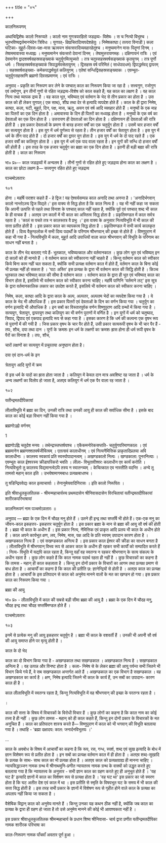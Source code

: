 +++
title = "०५"

+++

कालनिरूपणम् 

अथाचिद्विशेषः कालो निरूप्यते । कालो नाम गुणत्रयरहितो जडद्रव्य- विशेषः । स च नित्यो विभुश्च । भूतभविष्यद्वर्तमानभेदेन त्रिविधः । युगपत्- क्षिप्रचिरादिव्यपदेशहेतुः । निमेषकाष्ठा ( तत्परा विनाडी ) कला घटिका- मुहूर्त-दिवस-पक्ष-मास ऋत्वयन संवत्सरादिव्यवहारहेतुश्च । मनुष्यमानेन मासः पितॄणां दिनम् । तेषाममावास्या मध्याह्नः । मनुष्यमानेन संवत्सरो देवानां दिनम् । तेषामुत्तरायणमहः । दक्षिणायनं रात्रिः । एवं देवमानेन द्वादशवर्षसहस्रसङ्ख्याकं चतुर्युगमित्युच्यते । तत्र चतुस्सहस्रवर्षसङ्ख्याकं कृतयुगम् । तत्र पूर्णो धर्मः । त्रिसहस्रवर्षसङ्ख्याकं त्रिपाद्धर्मवत्त्रेतायुगम् । द्विसहस्र वर्ष परिमितं ( सार्धपादधमं) द्विपाद्धर्मवद् द्वापरम् । सहस्रवर्षसङ्ख्या- कमेकपाद्धर्मयुतं कलियुगम् । एतेषां सन्धिद्विसहस्रसङ्ख्याकः । एवम्भूत- चतुर्युगसहस्राणि ब्रह्मणो दिवसप्रमाणम् । एवं रात्रिः । 

अनुवाद - प्रकृति का निरूपण कर लेने के पश्चात् काल का निरूपण किया जा रहा है । सत्त्वगुण, रजोगुण एवं तमोगुण, इन तीनों गुणों से रहित जड़द्रव्य-विशेष को काल कहते हैं; यह काल का लक्षण है । वह काल नित्य तथा व्यापक द्रव्य है । वह काल भूत, भविष्यत् एवं वर्तमान के भेद से तीन प्रकार का होता है । उस काल को ही लेकर युगपत् ( एक साथ), शीघ्र तथा देर से इत्यादि व्यपदेश होते हैं । काल के ही द्वारा निमेष, काष्ठा, कला, घटी, मुहूर्त, दिन, पक्ष, मास, ऋतु, अयन एवं वर्ष आदि व्यवहार होते हैं । मनुष्यों के एक माह का पितरों का एक दिन होता है । अमावास्या के दिन ही पितरों का मध्याह्न होता है । मनुष्यों के एक वर्ष का देवताओं का एक दिन होता है । उत्तरायण ही देवताओं का दिन होता है । दक्षिणायन ही देवताओं की रात्रि होती है । इस प्रकार देवताओं के प्रमाण से बारह हजार वर्षों का एक चतुर्युग होता है । उसमें चार हजार वर्षों का सत्ययुग होता है । इस युग में धर्म पूर्णरूप से रहता है। तीन हजार वर्षों का त्रेतायुग होता है । इस युग में धर्म के तीन पाद होते हैं । दो हजार वर्षों का द्वापर युग होता है । इस युग में धर्म के दो पाद रहते हैं । एक हजार वर्षों का कलियुग होता है । इस युग में धर्म एक पाद वाला रहता है। इन युगों की सन्धि दो हजार वर्षों की होती है । इस तरह के एक हजार चतुर्युग का ब्रह्मा का एक दिन होता है । इतनी ही बड़ी बह्मा की रात्रि होती है । काल का निरूपण 

भा० प्र०-- काल जडद्रव्यों में अन्यतम है । तीनों गुणों से रहित होते हुए जड़द्रव्य होना काल का लक्षण है । काल का छोटा लक्षण है— सत्त्वगुण रहित होते हुए जड़द्रव्य 

पञ्चमोऽवतारः 

१०१ 

होना । महर्षि पराशर कहते हैं - हे द्विज ! यह ऐश्वर्यसम्पन्न काल अनादि तथा अनन्त है । 'अनादिर्भगवान् कालो नान्तोऽस्य द्विज विद्यते।' इस वाक्य से सिद्ध होता है कि काल नित्य है । यह भी नहीं कहा जा सकता कि अपनी उत्पत्ति से पहले तथा विनाश के पश्चात् काल नहीं रहता है, क्योंकि पूर्व एवं पश्चात् शब्द भी काल के ही वाचक हैं । अतएव उन कालों में भी काल का अस्तित्व सिद्ध होता है । प्रकृतिमण्डल में काल सर्वत्र रहता है । 'कालं स पचते तत्र न कालस्तत्र वै प्रभुः ।' इस वाक्य के अनुसार नित्यविभूति में भी काल की सत्ता प्रतीत होती है । इस प्रकार काल का व्यापकत्व सिद्ध होता है । प्रकृतिमण्डल में सभी कार्य कालकृत होते हैं । दिव्य वैकुण्ठलोक में सभी दिव्य पदार्थों के परिणाम श्रीभगवान् की इच्छा से होते हैं । विष्णुपुराण में कहा भी गया है - नित्यविभूति में कला, मुहूर्त आदि उपाधियों वाला काल श्रीभगवान् की विभूति के परिणाम का साधन नहीं बनता है । 

काल के तीन भेद बतलाए गये हैं- भूतकाल, भविष्यत्काल और वर्तमानकाल । कुछ लोग भूत एवं भविष्यत् इन दो कालों को ही मानते हैं । वे वर्तमान काल को स्वीकारना नहीं चाहते हैं । किन्तु वर्तमान काल को स्वीकार किये बिना काम नहीं चल सकता है, क्योंकि सभी प्रत्यक्ष वर्तमान काल में होते हैं, वर्तमान काल के बिना कोई भी प्रत्यक्ष नहीं हो सकता है । 'घटः अस्ति' इस प्रत्यक्ष के द्वारा भी वर्तमान काल की सिद्धि होती है । किञ्च भूतकाल तथा भविष्यत् काल की सीमा है वर्तमान काल । वर्तमान काल के द्वारा ही भूत एवं भविष्यत् काल का विभाग होता है, इसलिये भी वर्तमान काल को स्वीकार करना चाहिए। महर्षि पाणिनि 'वर्तमाने लट्' इस सूत्र के द्वारा वर्तमानकालिक लकार का उपदेश करते हैं, इसलिये भी वर्तमान काल को स्वीकार करना चाहिए । 

निमेष, कला, काष्ठा आदि के द्वारा काल के अल्प, अल्पतर, अल्पतम भेदों का व्यपदेश किया गया है । ये काल के भेद भी औपाधिक हैं । इस प्रकार पितरों एवं देवताओं के दिन का वर्णन किया गया । चतुर्युग का वर्णन इत्यादि भी औपाधिक है । इन सबों का विस्तारपूर्वक वर्णन विष्णुपुराण आदि ग्रन्थों में किया गया है । सत्ययुग, त्रेतायुग, द्वापरयुग तथा कलियुग का भी वर्णन पुराणों में वर्णित है । इन युगों में धर्म को चतुष्पाद, त्रिपाद, द्विपाद एवं एकपाद इत्यादि रूप से कहा गया है । इसका कारण है कि धर्म की कल्पना एक वृषभ रूप से पुराणों में की गयी है । जिस प्रकार वृषभ के चार पैर होते हैं, उसी प्रकार सत्यरूपी वृषभ के भी चार पैर हैं - तपः, शौच, दया तथा दान । युगों के क्रमशः इन धर्म के लक्षणों का क्रमशः ह्रास होना ही धर्म रूपी वृषभ के पैरों का विनाश है । तपः, शौच, 

चारों लक्षणों का सत्ययुग में प्रचुरतया अनुष्ठान होता है। 

दया एवं दान-धर्म के इन 

त्रेतायुग आदि युगों में क्रम 

से इस धर्म के पादों का ह्रास होता जाता है । कलियुग में केवल दान मात्र अवशिष्ट रह जाता है । धर्म के अन्य लक्षणों का विलोप हो जाता है, अतएव कलियुग में धर्म एक पैर वाला रह जाता है । 

१०२ 

यतीन्द्रमतदीपिकायां 

लीलाविभूति में ब्रह्मा का दिन, उनकी रात्रि तथा उनकी आयु ही काल की सर्वाधिक सीमा है । इसके बाद काल का कोई बड़ा विभाग नहीं किया गया है । 

ब्रह्मणोऽह्नो वर्णनम् 

1 

ब्रह्मणोऽह्नि चतुर्दश मनवः । तथेन्द्रास्तप्तर्षयश्च । एकैकमनोरेकसप्तति- चतुर्युगपरिमाणकालः । एवं ब्रह्ममानेन ब्रह्मणश्शतवर्षजीवित्वम् । एतत्सवं कालाधीनम् । एवं नित्यनैमित्तिक प्राकृतादिप्रलया अपि कालाधीनाः । कालस्य स्वकायं प्रति स्वस्योपादानत्वम् । अखण्डकालो नित्यः । खण्डकाला: पुनरनित्याः । एवम्भूतः काल ईश्वरस्य क्रीडापरिकरो भवति । लीला- विभूतावीश्वरः कालाधीन एव कार्यं करोति । नित्यविभूतो तु कालस्य विद्यमानत्वेऽपि तस्य न स्वातन्त्र्यम् । केचित्काल एव नास्तीति वदन्ति । अन्ये तु तामसो महान् काल इति । उभयेषामागमबाधः प्रत्यक्षबाधश्च । 

तु षडिन्द्रियवेद्यः काल इत्याचार्याः । तेनानुमेयवादिनिरासः । इति कालो निरूपितः । 

इति श्रीवाधूलकुलतिलक - श्रीमन्महाचार्यस्य प्रथमदासेन श्रीनिवासदासेन विरचितायां यतीन्द्रमतदीपिकायां शारीरकपरिभाषायां 

कालनिरूपणं नाम पञ्चमोऽवतारः ॥ 

अनुवाद — ब्रह्मा के एक दिन में चौदह मनु होते हैं । उतने ही इन्द्र तथा सप्तर्षि भी होते हैं। एक-एक मनु का जीवन-काल इकहत्तर- इकहत्तर चतुर्युग होता है । इस प्रकार ब्रह्मा के मान से ब्रह्मा की आयु सौ वर्ष की होती है । ब्रह्मा भी काल के अधीन हैं । इस प्रकार नित्य, नैमित्तिक एवं प्राकृत आदि प्रलय भी काल के अधीन होते हैं । काल अपने कार्यभूत क्षण, लव, निमेष, मास, पक्ष आदि के प्रति स्वयम् उपादान कारण होता है । अखण्डकाल नित्य है । एवं सखण्डकाल अनित्य है । इस प्रकार काल ईश्वर की क्रीडा का साधन बनता है । लीलाविभूति में श्रीभगवान् विभव रूप से आकर काल के अधीन ही रहकर सभी कार्यों को सम्पादित करते हैं । नित्य- विभूति में यद्यपि काल रहता है, किन्तु वहाँ वह स्वतन्त्र न रहकर श्रीभगवान् के सत्य संकल्प के अधीन रहता है । कुछ लोग कहते हैं कि काल नामक पदार्थ रहता ही नहीं है । कुछ विचारकों का कहना है कि तामस - महान् ही काल कहलाता है । किन्तु इन दोनों प्रकार के विचारों का आगम तथा प्रत्यक्ष प्रमाण से बाध होता है । आचार्यों का कहना है कि काल की प्रतीति छ: ज्ञानेन्द्रियों से होती है । अतएव काल का प्रत्यक्ष होता है । आचार्यों के इस प्रतिपादन से काल को अनुमेय मानने वालों के मत का खण्डन हो गया। इस प्रकार काल का निरूपण किया गया । 

ब्रह्मा की आयु 

भा० प्र० - लीलाविभूति में काल की सबसे बड़ी सीमा ब्रह्मा की आयु है । ब्रह्मा के एक दिन में चौदह मनु, चौदह इन्द्र तथा चौदह सप्तर्षिमण्डल होते हैं । 

पञ्चमोऽवतारः 

१०३ 

इनमें से प्रत्येक मनु की आयु इकहत्तर चतुर्युग है । ब्रह्मा भी काल के वशवर्ती हैं । उनकी भी अपनी सौ वर्ष की आयु समाप्त होने पर मृत्यु होती है । 

काल के दो भेद 

काल का दो विभाग किया गया है - अखण्डकाल तथा सखण्डकाल । अखण्डकाल नित्य है । सखण्डकाल अनित्य है । वह उत्पन्न और विनष्ट होता है । कला- निमेष से के लेकर ब्रह्मा की आयु पर्यन्त सभी जितने भी विभाग किये गये हैं, वे सब सखण्डकाल अन्तर्गत आते हैं । अखण्डकाल का एक विभाग है सखण्डकाल । वह अखण्डकाल का कार्य है । क्षण, निमेष इत्यादि जितने भी काल के कार्य हैं, उन सबों का उपादान- कारण काल ही है । 

काल लीलाविभूति में स्वतन्त्र रहता है, किन्तु नित्यविभूति में वह श्रीभगवान् की इच्छा के परतन्त्र रहता है । 

। 

काल की सत्ता के विषय में विचारकों के विरोधी विचार हैं । कुछ लोगों का कहना है कि काल नाम का कोई तत्त्व है ही नहीं । कुछ लोग तामस - महान् को ही काल कहते हैं, किन्तु इन दोनों प्रकार के विचारकों के मत अनुचित हैं । काल का प्रतिपादन शास्त्र करते हैं— विष्णुपुराण में काल को भी भगवान् की विभूति बतलाया गया है । तथाहि - 'ब्रह्मा दक्षादय: काल: जनार्दनविभूतयः ।' 

... 

काल के अवबोध के विषय में आचार्यों का कहना है कि रूप, रस, गन्ध, स्पर्श, शब्द एवं सुख इत्यादि के बोध में ज्ञान विशेषण रूप से प्रतीत होता है । इन सबों का प्रत्यक्ष वर्तमान काल में ही होता है । अतएव शब्द-सुखादि के प्रत्यक्ष के साथ- साथ काल का भी प्रत्यक्ष होता है । अतएव काल को प्रत्यक्षग्राह्य ही मानना चाहिए । न्यायसिद्धाञ्जन नामक ग्रन्थ में श्रीनाथमुनि-प्रणीत न्यायतत्त्व नामक ग्रन्थ के वाक्यों को उद्धृत करते हुए बतलाया गया है कि न्यायतत्त्व के अनुसार - सभी ज्ञान काल का ग्रहण करते हुए ही अनुभूत होते हैं । 'यह घट है' इत्यादि ज्ञानों में काल का विशेषण रूप से प्रत्यक्ष होता है । 'वह घट था' इस प्रकार का जो स्मरण होता है कि घट अतीत देश एवं काल में था । इस प्रतीति से स्मृति के विषयभूत घट के समय में भी काल की सत्ता सिद्ध होती है । इस तरह सभी प्रकार के ज्ञानों में विशेषण रूप से गृहीत होने वाले काल के प्रत्यक्ष का अपलाप नहीं किया जा सकता है । 

वैशेषिक विद्वान् काल को अनुमेय मानते हैं । किन्तु उनका यह कथन ठीक नहीं है, क्योंकि जब काल का प्रत्यक्ष के द्वारा ही ग्रहण हो जाता है तो उसे अनुमेय मानने की कोई भी आवश्यकता नहीं है । 

इस प्रकार श्रीवाधूलकुलतिलक श्रीमन्महाचार्य के प्रधान शिष्य श्रीनिवासा- चार्य द्वारा प्रणीत यतीन्द्रमतदीपिका नामक शारीरक परिभाषा का 

काल-निरूपण नामक पाँचवाँ अवतार पूर्ण हुआ । 
